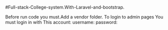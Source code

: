 #Full-stack-College-system.With-Laravel-and-bootstrap.



Before run code you must.Add a vendor folder.
To login to admin pages You must login in with This account:
username: 
password: 
